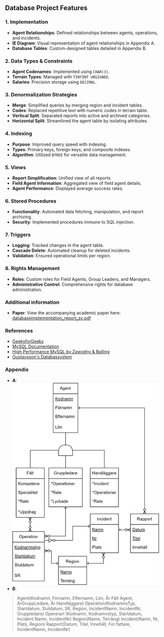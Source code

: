 ## Database Project Features

### 1. Implementation
- **Agent Relationships**: Defined relationships between agents, operations, and incidents.
- **IE Diagram**: Visual representation of agent relationships in Appendix A.
- **Database Tables**: Custom-designed tables detailed in Appendix B.

### 2. Data Types & Constraints
- **Agent Codenames**: Implemented using `CHAR(3)`.
- **Terrain Types**: Managed with `TINYINT UNSIGNED`.
- **Salaries**: Precision storage using `DECIMAL`.

### 3. Denormalization Strategies
- **Merge**: Simplified queries by merging region and incident tables.
- **Codes**: Replaced repetitive text with numeric codes in terrain table.
- **Vertical Split**: Separated reports into active and archived categories.
- **Horizontal Split**: Streamlined the agent table by isolating attributes.

### 4. Indexing
- **Purpose**: Improved query speed with indexing.
- **Types**: Primary keys, foreign keys, and composite indexes.
- **Algorithm**: Utilized `BTREE` for versatile data management.

### 5. Views
- **Report Simplification**: Unified view of all reports.
- **Field Agent Information**: Aggregated view of field agent details.
- **Agent Performance**: Displayed average success rates.

### 6. Stored Procedures
- **Functionality**: Automated data fetching, manipulation, and report archiving.
- **Security**: Implemented procedures immune to SQL injection.

### 7. Triggers
- **Logging**: Tracked changes in the agent table.
- **Cascade Delete**: Automated cleanup for deleted incidents.
- **Validation**: Ensured operational limits per region.

### 8. Rights Management
- **Roles**: Custom roles for Field Agents, Group Leaders, and Managers.
- **Administrative Control**: Comprehensive rights for database administration.

### Additional information
- **Paper**: View the accompanying academic paper here: [databaseimplementation_report_sv.pdf](A22willi_databaskonstruktion_databasimplemenetation.pdf)

### References
- [GeeksforGeeks](https://www.geeksforgeeks.org/)
- [MySQL Documentation](https://dev.mysql.com/doc/)
- [High Performance MySQL by Zawodny & Balling](https://www.oreilly.com/library/view/high-performance-mysql/0596003064/ch04.html)
- [Gustavsson's Databassystem](https://his.instructure.com/files/885449/download?download_frd=1&verifier=HwCRIQRFThPTy5ltdhXCUlaTSasvCFa2tFJTd979)


### Appendix
 - **A**:
 ![IE-diagram](IE-diagram.png)
 - **B**:
 > Agent(Kodnamn, Förnamn, Efternamn, Lön, Är Fält Agent, ÄrGruppLedare, Är Handläggare)
 Operation(KodnamnsTyp, Startdatum, Slutdatum, SR, Region, IncidentNamn, IncidentNr, Gruppledare)
 OpererarI (Kodnamn, Kodnamnstyp, Startdatum, Incident Namn, IncidentNr)
 Region(Namn, Terräng)
 Incident(Namn, Nr, Plats, Region)
 Rapport(Datum, Titel, Innehåll, For fattare, IncidentNamn, IncidentNr)